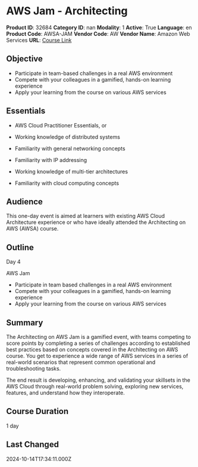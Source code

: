 # AWS Jam - Architecting

**Product ID**: 32684
**Category ID**: nan
**Modality**: 1
**Active**: True
**Language**: en
**Product Code**: AWSA-JAM
**Vendor Code**: AW
**Vendor Name**: Amazon Web Services
**URL**: [Course Link](https://www.fastlaneus.com/course/amazon-awsa-jam)

## Objective
- Participate in team-based challenges in a real AWS environment
- Compete with your colleagues in a gamified, hands-on learning experience
- Apply your learning from the course on various AWS services

## Essentials
- AWS Cloud Practitioner Essentials, or

- Working knowledge of distributed systems
- Familiarity with general networking concepts
- Familiarity with IP addressing
- Working knowledge of multi-tier architectures
- Familiarity with cloud computing concepts

## Audience
This one-day event is aimed at learners with existing AWS Cloud Architecture experience or who have ideally attended the Architecting on AWS (AWSA) course.

## Outline
Day 4

AWS Jam


- Participate in team based challenges in a real AWS environment
- Compete with your colleagues in a gamified, hands-on learning experience
- Apply your learning from the course on various AWS services

## Summary
The Architecting on AWS Jam is a gamified event, with teams competing to score points by completing a series of challenges according to established best practices based on concepts covered in the Architecting on AWS course. You get to experience a wide range of AWS services in a series of real-world scenarios that represent common operational and troubleshooting tasks.

The end result is developing, enhancing, and validating your skillsets in the AWS Cloud through real-world problem solving, exploring new services, features, and understand how they interoperate.

## Course Duration
1 day

## Last Changed
2024-10-14T17:34:11.000Z
